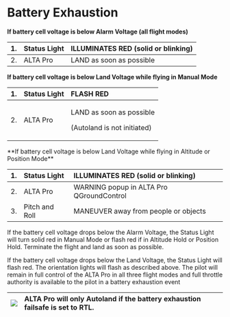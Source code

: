 # Battery Exhaustion



**If battery cell voltage is below Alarm Voltage \(all flight modes\)**

| 1. | Status Light | ILLUMINATES RED \(solid or blinking\) |
| :--- | :--- | :--- |
| 2. | ALTA Pro | LAND as soon as possible |

**If battery cell voltage is below Land Voltage while flying in Manual Mode**

<table>
  <thead>
    <tr>
      <th style="text-align:left">1.</th>
      <th style="text-align:left">Status Light</th>
      <th style="text-align:left">FLASH RED</th>
    </tr>
  </thead>
  <tbody>
    <tr>
      <td style="text-align:left">2.</td>
      <td style="text-align:left">ALTA Pro</td>
      <td style="text-align:left">
        <p>LAND as soon as possible</p>
        <p>(Autoland is not initiated)</p>
      </td>
    </tr>
  </tbody>
</table>**If battery cell voltage is below Land Voltage while flying in Altitude or Position Mode**

| 1. | Status Light | ILLUMINATES RED \(solid or blinking\) |
| :--- | :--- | :--- |
| 2. | ALTA Pro | WARNING popup in ALTA Pro QGroundControl |
| 3. | Pitch and Roll | MANEUVER away from people or objects |

If the battery cell voltage drops below the Alarm Voltage, the Status Light will turn solid red in Manual Mode or flash red if in Altitude Hold or Position Hold. Terminate the flight and land as soon as possible.

If the battery cell voltage drops below the Land Voltage, the Status Light will flash red. The orientation lights will flash as described above. The pilot will remain in full control of the ALTA Pro in all three flight modes and full throttle authority is available to the pilot in a battery exhaustion event

| ![](https://lh5.googleusercontent.com/b0z4o4yMxQeV8z7I93ZpTlSyAqQ8XrOX5VQDOAqn73iMA2rnqSYP3F9VGliP2WRyBe7YIPrcSGWCiI6XWf_2dScGHGFLyxo4paycq71ktk9cF6MCxo_W6aUdihv6oQkKrMsMJHQc) | **ALTA Pro will only Autoland if the battery exhaustion failsafe is set to RTL.** |
| :--- | :--- |


